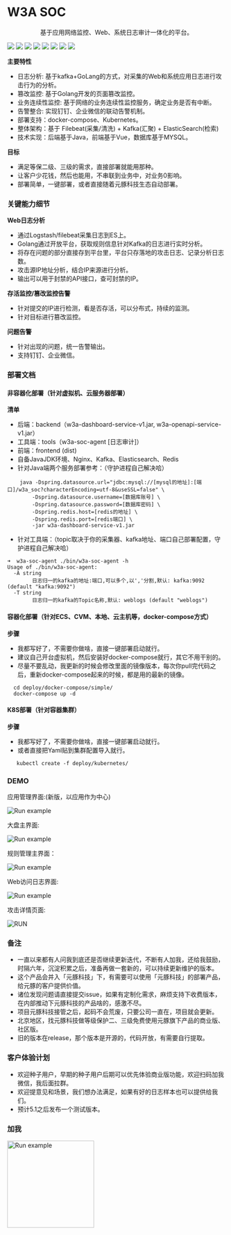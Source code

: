 

# W3A SOC

<p align="center">
基于应用网络监控、Web、系统日志审计一体化的平台。<br>
</p>

![](https://img.shields.io/badge/golang-1.17.2%20-green)
![](https://img.shields.io/badge/openjdk-15.0.5-green)
![](https://img.shields.io/badge/W3A%20SOC-v2.0-green)
![](https://img.shields.io/badge/%E7%AD%89%E7%BA%A7%E4%BF%9D%E6%8A%A4%E4%B8%89%E7%BA%A7-%E6%97%A5%E5%BF%97%E5%AE%A1%E8%AE%A1-green)
![](https://img.shields.io/badge/%E5%91%8A%E8%AD%A6%E7%9B%91%E6%8E%A7-%E9%92%89%E9%92%89-green)
![](https://img.shields.io/badge/%E5%91%8A%E8%AD%A6%E7%9B%91%E6%8E%A7-%E4%BC%81%E4%B8%9A%E5%BE%AE%E4%BF%A1-green)
![](https://img.shields.io/badge/Kubernetes-1.20.6-green)
![](https://img.shields.io/badge/%20docker--compose-1.29.2-green)


**主要特性**
- 日志分析: 基于kafka+GoLang的方式，对采集的Web和系统应用日志进行攻击行为的分析。
- 篡改监控: 基于Golang开发的页面篡改监控。 
- 业务连续性监控: 基于网络的业务连续性监控服务，确定业务是否有中断。
- 告警整合: 实现钉钉、企业微信的联动告警机制。
- 部署支持：docker-compose、Kubernetes。
- 整体架构：基于 Filebeat(采集/清洗) + Kafka(汇聚) + ElasticSearch(检索)
- 技术实现：后端基于Java，前端基于Vue，数据库基于MYSQL。

**目标**
- 满足等保二级、三级的需求，直接部署就能用那种。
- 让客户少花钱，然后也能用，不串联到业务中，对业务0影响。
- 部署简单，一键部署，或者直接随着元豚科技生态自动部署。

### 关键能力细节

**Web日志分析**
- 通过Logstash/filebeat采集日志到ES上。
- Golang通过开放平台，获取规则信息针对Kafka的日志进行实时分析。
- 将存在问题的部分直接存到平台里，平台只存落地的攻击日志、记录分析日志数。
- 攻击源IP地址分析，结合IP来源进行分析。
- 输出可以用于封禁的API接口，查可封禁的IP。

**存活监控/篡改监控告警**
- 针对提交的IP进行检测，看是否存活，可以分布式，持续的监测。
- 针对目标进行篡改监控。

**问题告警**
- 针对出现的问题，统一告警输出。
- 支持钉钉、企业微信。

### 部署文档

#### 非容器化部署（针对虚拟机、云服务器部署）

**清单**
- 后端：backend（w3a-dashboard-service-v1.jar, w3a-openapi-service-v1.jar）
- 工具端：tools（w3a-soc-agent [日志审计]）
- 前端：frontend (dist)
- 自备JavaJDK环境、Nginx、Kafka、Elasticsearch、Redis
- 针对Java端两个服务部署参考：（守护进程自己解决哈）
```shell
    java -Dspring.datasource.url="jdbc:mysql://[mysql的地址]:[端口]/w3a_soc?characterEncoding=utf-8&useSSL=false" \
        -Dspring.datasource.username=[数据库账号] \
        -Dspring.datasource.password=[数据库密码] \
        -Dspring.redis.host=[redis的地址] \
        -Dspring.redis.port=[redis端口] \
        -jar w3a-dashboard-service-v1.jar
```
- 针对工具端：（topic取决于你的采集器、kafka地址、端口自己部署配置，守护进程自己解决哈）
```shell
➜  w3a-soc-agent ./bin/w3a-soc-agent -h
Usage of ./bin/w3a-soc-agent:
  -A string
        日志归一的kafka的地址:端口,可以多个,以','分割,默认: kafka:9092 (default "kafka:9092")
  -T string
        日志归一的kafka的Topic名称,默认: weblogs (default "weblogs")
```

#### 容器化部署（针对ECS、CVM、本地、云主机等，docker-compose方式）

**步骤**
- 我都写好了，不需要你做啥，直接一键部署启动就行。
- 建议自己开台虚拟机，然后安装好docker-compose就行，其它不用干别的。
- 尽量不要乱动，我更新的时候会修改里面的镜像版本，每次你pull完代码之后，重新docker-compose起来的时候，都是用的最新的镜像。

```shell
  cd deploy/docker-compose/simple/
  docker-compose up -d
```

#### K8S部署（针对容器集群）
**步骤**
- 我都写好了，不需要你做啥，直接一键部署启动就行。
- 或者直接把Yaml贴到集群配置导入就行。

```shell
   kubectl create -f deploy/kubernetes/
```

### DEMO

应用管理界面:(新版，以应用作为中心)

<img style="max-width:100%;" title="Run example" alt="Run example" src="/newpic/main.png">

大盘主界面:

<img style="max-width:100%;" title="Run example" alt="Run example" src="/newpic/dashboard.png">

规则管理主界面：

<img style="max-width:100%;" title="Run example" alt="Run example" src="/newpic/rules.png">

Web访问日志界面:

<img style="max-width:100%;" title="Run example" alt="Run example" src="/newpic/web.png">

攻击详情页面:

<img style="max-width:100%;" title="RUN" alt="RUN" src="/newpic/attack.png">

### 备注

- 一直以来都有人问我到底还是否继续更新迭代，不断有人加我，还给我鼓励，时隔六年，沉淀积累之后，准备再做一套新的，可以持续更新维护的版本。
- 这个产品会并入「元豚科技」下，有需要可以使用「元豚科技」的部署产品，给元豚的客户提供价值。
- 诸位发现问题请直接提交issue，如果有定制化需求，麻烦支持下收费版本，在内部推动下元豚科技的产品啥的，感激不尽。
- 项目元豚科技接管之后，起码不会荒废，只要公司一直在，项目就会更新。
- 北京地区，找元豚科技做等级保护二、三级免费使用元豚旗下产品的商业版、社区版。
- 旧的版本在release，那个版本是开源的，代码开放，有需要自行提取。

### 客户体验计划

- 欢迎种子用户，早期的种子用户后期可以优先体验商业版功能，欢迎扫码加我微信，我后面拉群。
- 欢迎提意见和场景，我们想办法满足，如果有好的日志样本也可以提供给我们。
- 预计5.1之后发布一个测试版本。

### 加我

<img style="width:200px" title="Run example" alt="Run example" src="/newpic/wechat.png">

